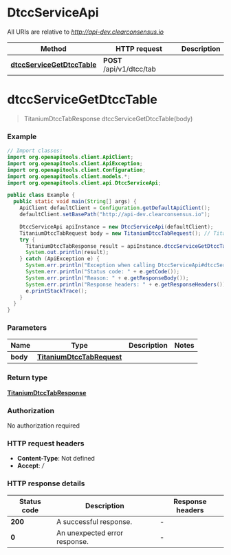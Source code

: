 # DtccServiceApi

All URIs are relative to *http://api-dev.clearconsensus.io*

| Method | HTTP request | Description |
|------------- | ------------- | -------------|
| [**dtccServiceGetDtccTable**](DtccServiceApi.md#dtccServiceGetDtccTable) | **POST** /api/v1/dtcc/tab |  |


<a name="dtccServiceGetDtccTable"></a>
# **dtccServiceGetDtccTable**
> TitaniumDtccTabResponse dtccServiceGetDtccTable(body)



### Example
```java
// Import classes:
import org.openapitools.client.ApiClient;
import org.openapitools.client.ApiException;
import org.openapitools.client.Configuration;
import org.openapitools.client.models.*;
import org.openapitools.client.api.DtccServiceApi;

public class Example {
  public static void main(String[] args) {
    ApiClient defaultClient = Configuration.getDefaultApiClient();
    defaultClient.setBasePath("http://api-dev.clearconsensus.io");

    DtccServiceApi apiInstance = new DtccServiceApi(defaultClient);
    TitaniumDtccTabRequest body = new TitaniumDtccTabRequest(); // TitaniumDtccTabRequest | 
    try {
      TitaniumDtccTabResponse result = apiInstance.dtccServiceGetDtccTable(body);
      System.out.println(result);
    } catch (ApiException e) {
      System.err.println("Exception when calling DtccServiceApi#dtccServiceGetDtccTable");
      System.err.println("Status code: " + e.getCode());
      System.err.println("Reason: " + e.getResponseBody());
      System.err.println("Response headers: " + e.getResponseHeaders());
      e.printStackTrace();
    }
  }
}
```

### Parameters

| Name | Type | Description  | Notes |
|------------- | ------------- | ------------- | -------------|
| **body** | [**TitaniumDtccTabRequest**](TitaniumDtccTabRequest.md)|  | |

### Return type

[**TitaniumDtccTabResponse**](TitaniumDtccTabResponse.md)

### Authorization

No authorization required

### HTTP request headers

 - **Content-Type**: Not defined
 - **Accept**: */*

### HTTP response details
| Status code | Description | Response headers |
|-------------|-------------|------------------|
| **200** | A successful response. |  -  |
| **0** | An unexpected error response. |  -  |

